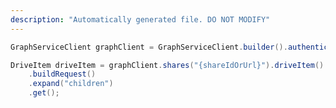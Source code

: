 ```yaml
---
description: "Automatically generated file. DO NOT MODIFY"
---
```

<!-- markdownlint-disable MD041 -->

```java
GraphServiceClient graphClient = GraphServiceClient.builder().authenticationProvider( authProvider ).buildClient();

DriveItem driveItem = graphClient.shares("{shareIdOrUrl}").driveItem()
    .buildRequest()
    .expand("children")
    .get();
```
